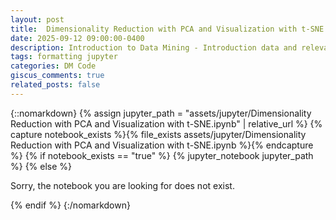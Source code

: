 ```yaml
---
layout: post
title: 	Dimensionality Reduction with PCA and Visualization with t-SNE
date: 2025-09-12 09:00:00-0400
description: Introduction to Data Mining - Introduction data and relevant Python libraries a blog post with jupyter notebook
tags: formatting jupyter
categories: DM Code
giscus_comments: true
related_posts: false
---
```


{::nomarkdown}
{% assign jupyter_path = "assets/jupyter/Dimensionality Reduction with PCA and Visualization with t-SNE.ipynb" | relative_url %}
{% capture notebook_exists %}{% file_exists assets/jupyter/Dimensionality Reduction with PCA and Visualization with t-SNE.ipynb %}{% endcapture %}
{% if notebook_exists == "true" %}
{% jupyter_notebook jupyter_path %}
{% else %}

<p>Sorry, the notebook you are looking for does not exist.</p>
{% endif %}
{:/nomarkdown}

